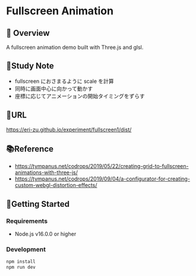 # Fullscreen Animation

## 📝 Overview

A fullscreen animation demo built with Three.js and glsl.

## 🧠Study Note

- fullscreen におさまるように scale を計算
- 同時に画面中心に向かって動かす
- 座標に応じてアニメーションの開始タイミングをずらす

## 🔗URL

https://eri-zu.github.io/experiment/fullscreen1/dist/

## 📚Reference

- https://tympanus.net/codrops/2019/05/22/creating-grid-to-fullscreen-animations-with-three-js/
- https://tympanus.net/codrops/2019/09/04/a-configurator-for-creating-custom-webgl-distortion-effects/

## 🚀Getting Started

### Requirements

- Node.js v16.0.0 or higher

### Development

```bash
npm install
npm run dev
```
